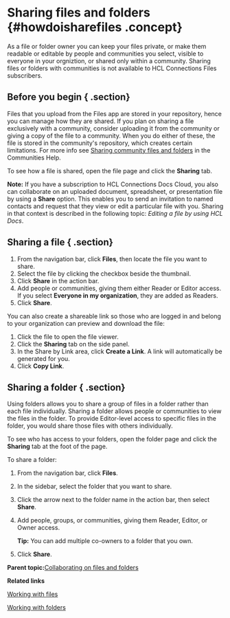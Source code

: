 # Sharing files and folders {#howdoisharefiles .concept}

As a file or folder owner you can keep your files private, or make them readable or editable by people and communities you select, visible to everyone in your orgniztion, or shared only within a community. Sharing files or folders with communities is not available to HCL Connections Files subscribers.

## Before you begin { .section}

Files that you upload from the Files app are stored in your repository, hence you can manage how they are shared. If you plan on sharing a file exclusively with a community, consider uploading it from the community or giving a copy of the file to a community. When you do either of these, the file is stored in the community's repository, which creates certain limitations. For more info see [Sharing community files and folders](../communities/c_com_share_file.md) in the Communities Help.

To see how a file is shared, open the file page and click the **Sharing** tab.

**Note:** If you have a subscription to HCL Connections Docs Cloud, you also can collaborate on an uploaded document, spreadsheet, or presentation file by using a **Share** option. This enables you to send an invitation to named contacts and request that they view or edit a particular file with you. Sharing in that context is described in the following topic: *Editing a file by using HCL Docs*.

## Sharing a file { .section}

1.  From the navigation bar, click **Files**, then locate the file you want to share.
2.  Select the file by clicking the checkbox beside the thumbnail.
3.  Click **Share** in the action bar.
4.  Add people or communities, giving them either Reader or Editor access. If you select **Everyone in my organization**, they are added as Readers.
5.  Click **Share**.

You can also create a shareable link so those who are logged in and belong to your organization can preview and download the file:

1.  Click the file to open the file viewer.
2.  Click the **Sharing** tab on the side panel.
3.  In the Share by Link area, click **Create a Link**. A link will automatically be generated for you.
4.  Click **Copy Link**.

## Sharing a folder { .section}

Using folders allows you to share a group of files in a folder rather than each file individually. Sharing a folder allows people or communities to view the files in the folder. To provide Editor-level access to specific files in the folder, you would share those files with others individually.

To see who has access to your folders, open the folder page and click the **Sharing** tab at the foot of the page.

To share a folder:

1.  From the navigation bar, click **Files**.
2.  In the sidebar, select the folder that you want to share.
3.  Click the arrow next to the folder name in the action bar, then select **Share**.
4.  Add people, groups, or communities, giving them Reader, Editor, or Owner access.

    **Tip:** You can add multiple co-owners to a folder that you own.

5.  Click **Share**.

**Parent topic:**[Collaborating on files and folders](../files/t_files_why_file_sharing_refresh.md)

**Related links**  


[Working with files](t_files_others_files_refresh.md)

[Working with folders](t_files_others_folders.md)

